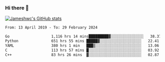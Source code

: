 ### Hi there 👋

[![Jameshwc's GitHub stats](https://github-readme-stats.vercel.app/api?username=jameshwc)](https://github.com/anuraghazra/github-readme-stats)

<!--START_SECTION:waka-->

```txt
From: 13 April 2019 - To: 29 February 2024

Go                   1,116 hrs 14 mins█████████▓░░░░░░░░░░░░░░░   38.37 %
Python               651 hrs 55 mins █████▓░░░░░░░░░░░░░░░░░░░   22.41 %
YAML                 380 hrs 1 min   ███▒░░░░░░░░░░░░░░░░░░░░░   13.06 %
C                    113 hrs 57 mins █░░░░░░░░░░░░░░░░░░░░░░░░   03.92 %
C++                  83 hrs 26 mins  ▓░░░░░░░░░░░░░░░░░░░░░░░░   02.87 %
```

<!--END_SECTION:waka-->